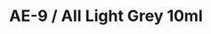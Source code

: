 ---
layout: product
title: "AE-9 / AII Light Grey 10ml"
price: "330" 
desc: "Acrylic Laquer 10mL"
img_path: "/assets/img/RC308.webp"
brand: "AK "
available: false
special_offer: false
new: false
soon: false
cat: "020000"
subcat: "020200"
subsubcat: "020201"
sifra: "RC308"
popular: false
spec: false
---